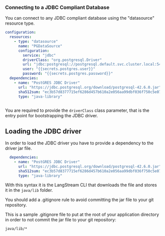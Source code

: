 ### Connecting to a JDBC Compliant Database

You can connect to any JDBC compliant database using the "datasource" resource type.

```yaml
configuration:
  resources:
    - type: "datasource"
      name: "PGDataSource"
      configuration:
        service: "jdbc"
        driverClass: "org.postgresql.Driver"
        url: "jdbc:postgresql://postgresql.default.svc.cluster.local:5432/"
        user: "{{secrets.postgres.user}}"
        password: "{{secrets.postgres.password}}"
  dependencies:
    - name: "PostGRES JDBC Driver"
      url: "https://jdbc.postgresql.org/download/postgresql-42.6.0.jar"
      sha512sum: "ec3b57d8377715ef6286d457b610a2e056aa99dbf036f750c5e07370fc8b01414b2aef5e0232d561c50f22abf0da961ee432e53734cc193a3e9bdaf6231d4fa1"
      type: "java-library"
      
```

You are required to provide the `driverClass` class parameter, that is the entry point for bootstrapping the JDBC driver.

## Loading the JDBC driver

In order to load the JDBC driver you have to provide a dependency to the driver jar file.

```yaml
  dependencies:
    - name: "PostGRES JDBC Driver"
      url: "https://jdbc.postgresql.org/download/postgresql-42.6.0.jar"
      sha512sum: "ec3b57d8377715ef6286d457b610a2e056aa99dbf036f750c5e07370fc8b01414b2aef5e0232d561c50f22abf0da961ee432e53734cc193a3e9bdaf6231d4fa1"
      type: "java-library"
```   

With this syntax it is the LangStream CLI that downloads the file and stores it in the `java/lib` folder.

You should add a .gitignore rule to avoid committing the jar file to your git repository.

This is a sample .gitignore file to put at the root of your application directory in order to not commit the jar file to your git repository:


```gitignore
java/lib/*
```

